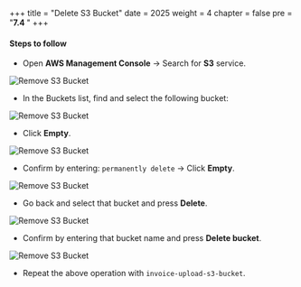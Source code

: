 +++
title = "Delete S3 Bucket"
date = 2025
weight = 4
chapter = false
pre = "<b>7.4 </b>"
+++

#### Steps to follow

-   Open **AWS Management Console** → Search for **S3** service.

![Remove S3 Bucket](/images/7/7.4/Screenshot_1.png)

-   In the Buckets list, find and select the following bucket:

![Remove S3 Bucket](/images/7/7.4/Screenshot_2.png)

-   Click **Empty**.

![Remove S3 Bucket](/images/7/7.4/Screenshot_3.png)

-   Confirm by entering: `permanently delete` → Click **Empty**.

![Remove S3 Bucket](/images/7/7.4/Screenshot_4.png)

-   Go back and select that bucket and press **Delete**.

![Remove S3 Bucket](/images/7/7.4/Screenshot_5.png)

-   Confirm by entering that bucket name and press **Delete bucket**.

![Remove S3 Bucket](/images/7/7.4/Screenshot_6.png)

-   Repeat the above operation with `invoice-upload-s3-bucket`.
